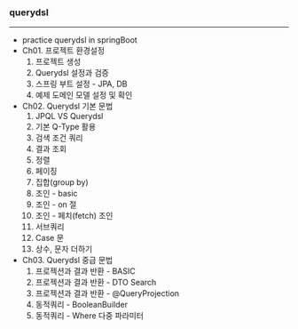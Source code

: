 ### querydsl
***
  + practice querydsl in springBoot
  + Ch01. 프로젝트 환경설정 
    1. 프로젝트 생성 
    2. Querydsl 설정과 검증
    3. 스프링 부트 설정 - JPA, DB
    4. 예제 도메인 모델 설정 및 확인
  + Ch02. Querydsl 기본 문법
    1. JPQL VS Querydsl
    2. 기본 Q-Type 활용
    3. 검색 조건 쿼리
    4. 결과 조회
    5. 정렬
    6. 페이징
    7. 집합(group by)
    8. 조인 - basic
    9. 조인 - on 절
    10. 조인 - 페치(fetch) 조인
    11. 서브쿼리
    12. Case 문
    13. 상수, 문자 더하기
  + Ch03. Querydsl 중급 문법
    1. 프로젝션과 결과 반환 - BASIC
    2. 프로젝션과 결과 반환 - DTO Search
    3. 프로젝션과 결과 반환 - @QueryProjection
    4. 동적쿼리 - BooleanBuilder
    5. 동적쿼리 - Where 다중 파라미터